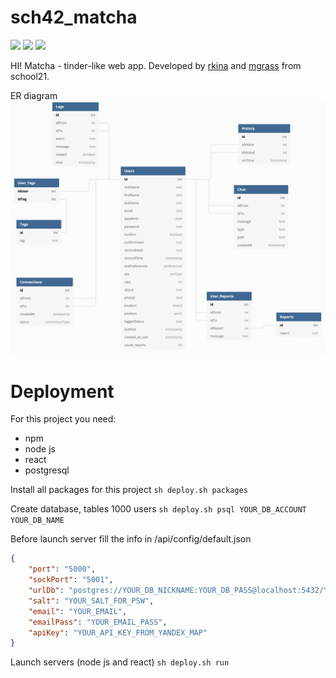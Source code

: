 # sch42_matcha
![](https://img.shields.io/github/repo-size/dindonpingpong/sch42_matcha)
![](https://img.shields.io/github/languages/count/dindonpingpong/sch42_matcha)
![](https://img.shields.io/github/languages/top/dindonpingpong/sch42_matcha)

HI! Matcha - tinder-like web app. Developed by [rkina](https://github.com/Dindonpingpong) and [mgrass](https://github.com/NyaMilk) from school21.

ER diagram
![er-diagram](https://github.com/Dindonpingpong/sch42_matcha/blob/master/er.png)

# Deployment

For this project you need:
* npm
* node js
* react
* postgresql

Install all packages for this project
`sh deploy.sh packages`

Create database, tables 1000 users
`sh deploy.sh psql YOUR_DB_ACCOUNT YOUR_DB_NAME`

Before launch server fill the info in /api/config/default.json

``` json
{
    "port": "5000",
    "sockPort": "5001",
    "urlDb": "postgres://YOUR_DB_NICKNAME:YOUR_DB_PASS@localhost:5432/YOUR_DB_NAME",
    "salt": "YOUR_SALT_FOR_PSW",
    "email": "YOUR_EMAIL",
    "emailPass": "YOUR_EMAIL_PASS",
    "apiKey": "YOUR_API_KEY_FROM_YANDEX_MAP"
}
```
Launch servers (node js and react)
`sh deploy.sh run`

